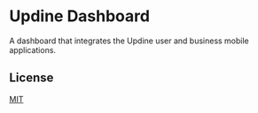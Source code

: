 # Updine Dashboard

A dashboard that integrates the Updine user and business mobile applications.

## License
[MIT](https://choosealicense.com/licenses/mit/)